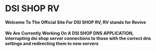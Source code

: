 # DSI SHOP RV
#### Welcome To The Official Site For DSI SHOP RV, RV stands for Revive
#### We Are Currently Working On A DSI SHOP DNS APPLICATION, interrupting dsi shop server connections to those with the correct dns settings and redirecting them to new servers
